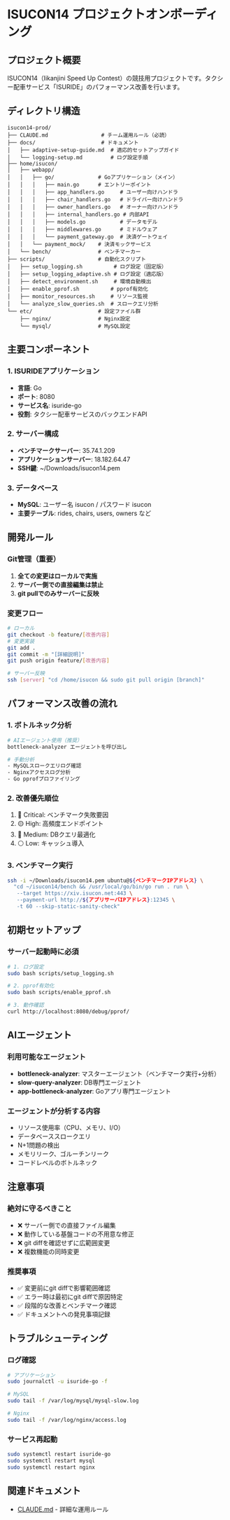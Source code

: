 # ISUCON14 プロジェクトオンボーディング

## プロジェクト概要

ISUCON14（Iikanjini Speed Up Contest）の競技用プロジェクトです。タクシー配車サービス「ISURIDE」のパフォーマンス改善を行います。

## ディレクトリ構造

```
isucon14-prod/
├── CLAUDE.md                 # チーム運用ルール（必読）
├── docs/                     # ドキュメント
│   ├── adaptive-setup-guide.md  # 適応的セットアップガイド
│   └── logging-setup.md         # ログ設定手順
├── home/isucon/
│   ├── webapp/
│   │   ├── go/              # Goアプリケーション（メイン）
│   │   │   ├── main.go      # エントリーポイント
│   │   │   ├── app_handlers.go     # ユーザー向けハンドラ
│   │   │   ├── chair_handlers.go   # ドライバー向けハンドラ
│   │   │   ├── owner_handlers.go   # オーナー向けハンドラ
│   │   │   ├── internal_handlers.go # 内部API
│   │   │   ├── models.go           # データモデル
│   │   │   ├── middlewares.go      # ミドルウェア
│   │   │   └── payment_gateway.go  # 決済ゲートウェイ
│   │   └── payment_mock/    # 決済モックサービス
│   └── bench/               # ベンチマーカー
├── scripts/                 # 自動化スクリプト
│   ├── setup_logging.sh          # ログ設定（固定版）
│   ├── setup_logging_adaptive.sh # ログ設定（適応版）
│   ├── detect_environment.sh     # 環境自動検出
│   ├── enable_pprof.sh          # pprof有効化
│   ├── monitor_resources.sh     # リソース監視
│   └── analyze_slow_queries.sh  # スロークエリ分析
└── etc/                     # 設定ファイル群
    ├── nginx/               # Nginx設定
    └── mysql/               # MySQL設定
```

## 主要コンポーネント

### 1. ISURIDEアプリケーション
- **言語**: Go
- **ポート**: 8080
- **サービス名**: isuride-go
- **役割**: タクシー配車サービスのバックエンドAPI

### 2. サーバー構成
- **ベンチマークサーバー**: 35.74.1.209
- **アプリケーションサーバー**: 18.182.64.47
- **SSH鍵**: ~/Downloads/isucon14.pem

### 3. データベース
- **MySQL**: ユーザー名 isucon / パスワード isucon
- **主要テーブル**: rides, chairs, users, owners など

## 開発ルール

### Git管理（重要）
1. **全ての変更はローカルで実施**
2. **サーバー側での直接編集は禁止**
3. **git pullでのみサーバーに反映**

### 変更フロー
```bash
# ローカル
git checkout -b feature/[改善内容]
# 変更実装
git add .
git commit -m "[詳細説明]"
git push origin feature/[改善内容]

# サーバー反映
ssh [server] "cd /home/isucon && sudo git pull origin [branch]"
```

## パフォーマンス改善の流れ

### 1. ボトルネック分析
```bash
# AIエージェント使用（推奨）
bottleneck-analyzer エージェントを呼び出し

# 手動分析
- MySQLスロークエリログ確認
- Nginxアクセスログ分析
- Go pprofプロファイリング
```

### 2. 改善優先順位
1. 🔴 Critical: ベンチマーク失敗要因
2. 🟡 High: 高頻度エンドポイント
3. 🔵 Medium: DBクエリ最適化
4. ⚪ Low: キャッシュ導入

### 3. ベンチマーク実行
```bash
ssh -i ~/Downloads/isucon14.pem ubuntu@${ベンチマークIPアドレス} \
  "cd ~/isucon14/bench && /usr/local/go/bin/go run . run \
   --target https://xiv.isucon.net:443 \
   --payment-url http://${アプリサーバIPアドレス}:12345 \
   -t 60 --skip-static-sanity-check"
```

## 初期セットアップ

### サーバー起動時に必須
```bash
# 1. ログ設定
sudo bash scripts/setup_logging.sh

# 2. pprof有効化
sudo bash scripts/enable_pprof.sh

# 3. 動作確認
curl http://localhost:8080/debug/pprof/
```

## AIエージェント

### 利用可能なエージェント
- **bottleneck-analyzer**: マスターエージェント（ベンチマーク実行+分析）
- **slow-query-analyzer**: DB専門エージェント
- **app-bottleneck-analyzer**: Goアプリ専門エージェント

### エージェントが分析する内容
- リソース使用率（CPU、メモリ、I/O）
- データベーススロークエリ
- N+1問題の検出
- メモリリーク、ゴルーチンリーク
- コードレベルのボトルネック

## 注意事項

### 絶対に守るべきこと
- ❌ サーバー側での直接ファイル編集
- ❌ 動作している基盤コードの不用意な修正
- ❌ git diffを確認せずに広範囲変更
- ❌ 複数機能の同時変更

### 推奨事項
- ✅ 変更前にgit diffで影響範囲確認
- ✅ エラー時は最初にgit diffで原因特定
- ✅ 段階的な改善とベンチマーク確認
- ✅ ドキュメントへの発見事項記録

## トラブルシューティング

### ログ確認
```bash
# アプリケーション
sudo journalctl -u isuride-go -f

# MySQL
sudo tail -f /var/log/mysql/mysql-slow.log

# Nginx
sudo tail -f /var/log/nginx/access.log
```

### サービス再起動
```bash
sudo systemctl restart isuride-go
sudo systemctl restart mysql
sudo systemctl restart nginx
```

## 関連ドキュメント

- [CLAUDE.md](/Users/mynameis/Documents/Cursor/isucon14-prod/CLAUDE.md) - 詳細な運用ルール